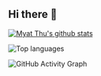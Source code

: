 ## Hi there 👋

[![Myat Thu's github stats](https://github-readme-stats.vercel.app/api?username=myatthukyaw&show_icons=true&theme=buefy&hide=prs,issues)](https://github.com/myatthukyaw/myatthukyaw)

![Top languages](https://github-readme-stats.vercel.app/api/top-langs/?username=myatthukyaw&layout=compact&theme=radical)

![GitHub Activity Graph](https://activity-graph.herokuapp.com/graph?username=myatthukyaw&theme=github)

